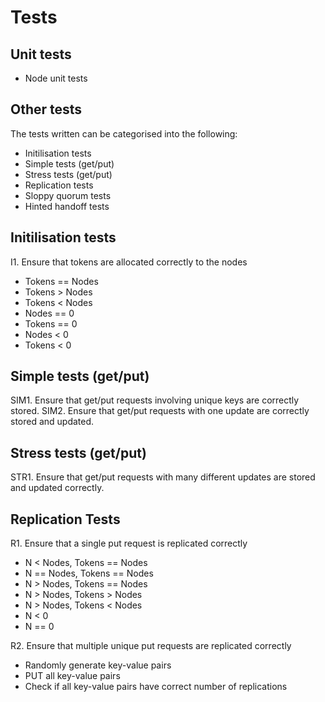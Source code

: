 # Tests
## Unit tests
- Node unit tests

## Other tests
The tests written can be categorised into the following:
- Initilisation tests
- Simple tests (get/put)
- Stress tests (get/put)
- Replication tests
- Sloppy quorum tests
- Hinted handoff tests

## Initilisation tests
I1. Ensure that tokens are allocated correctly to the nodes
- Tokens == Nodes
- Tokens > Nodes
- Tokens < Nodes
- Nodes == 0
- Tokens == 0
- Nodes < 0
- Tokens < 0

## Simple tests (get/put)
SIM1. Ensure that get/put requests involving unique keys are correctly stored.
SIM2. Ensure that get/put requests with one update are correctly stored and updated.

## Stress tests (get/put)
STR1. Ensure that get/put requests with many different updates are stored and updated correctly.

## Replication Tests
R1. Ensure that a single put request is replicated correctly
- N < Nodes, Tokens == Nodes
- N == Nodes, Tokens == Nodes
- N > Nodes, Tokens == Nodes
- N > Nodes, Tokens > Nodes
- N > Nodes, Tokens < Nodes
- N < 0
- N == 0 

R2. Ensure that multiple unique put requests are replicated correctly
- Randomly generate key-value pairs
- PUT all key-value pairs
- Check if all key-value pairs have correct number of replications
